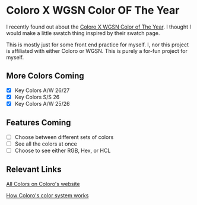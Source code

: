 # Coloro X WGSN Color OF The Year

I recently found out about the [Coloro X WGSN Color of The Year](https://coloro.com/key-colors#KeyColors-A/W-26/27). I thought I would make a little swatch thing inspired by their swatch page.

This is mostly just for some front end practice for myself. I, nor this project is affiliated with either Coloro or WGSN. This is purely a for-fun project for myself.

## More Colors Coming

- [x] Key Colors A/W 26/27
- [x] Key Colors S/S 26
- [x] Key Colors A/W 25/26

## Features Coming

- [ ] Choose between different sets of colors
- [ ] See all the colors at once
- [ ] Choose to see either RGB, Hex, or HCL

## Relevant Links

[All Colors on Coloro's website](https://coloro.com/key-colors#KeyColors-A/W-26/27)

[How Coloro's color system works](https://coloro.com/the-coloro-system)
